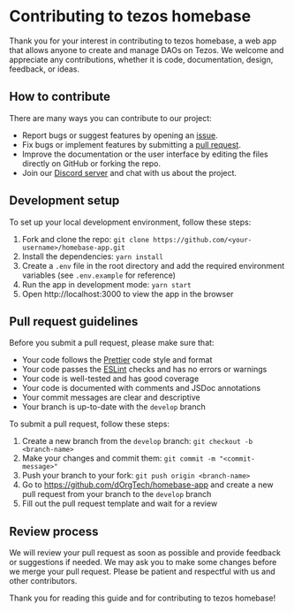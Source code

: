 # Contributing to tezos homebase

Thank you for your interest in contributing to tezos homebase, a web app that allows anyone to create and manage DAOs on Tezos. We welcome and appreciate any contributions, whether it is code, documentation, design, feedback, or ideas.

## How to contribute

There are many ways you can contribute to our project:

- Report bugs or suggest features by opening an [issue](https://github.com/dOrgTech/homebase-app/issues).
- Fix bugs or implement features by submitting a [pull request](https://github.com/dOrgTech/homebase-app/pulls).
- Improve the documentation or the user interface by editing the files directly on GitHub or forking the repo.
- Join our [Discord server](https://discord.gg/9cduRr5) and chat with us about the project.

## Development setup

To set up your local development environment, follow these steps:

1. Fork and clone the repo: `git clone https://github.com/<your-username>/homebase-app.git`
2. Install the dependencies: `yarn install`
3. Create a `.env` file in the root directory and add the required environment variables (see `.env.example` for reference)
4. Run the app in development mode: `yarn start`
5. Open http://localhost:3000 to view the app in the browser

## Pull request guidelines

Before you submit a pull request, please make sure that:

- Your code follows the [Prettier](https://prettier.io/) code style and format
- Your code passes the [ESLint](https://eslint.org/) checks and has no errors or warnings
- Your code is well-tested and has good coverage
- Your code is documented with comments and JSDoc annotations
- Your commit messages are clear and descriptive
- Your branch is up-to-date with the `develop` branch

To submit a pull request, follow these steps:

1. Create a new branch from the `develop` branch: `git checkout -b <branch-name>`
2. Make your changes and commit them: `git commit -m "<commit-message>"`
3. Push your branch to your fork: `git push origin <branch-name>`
4. Go to https://github.com/dOrgTech/homebase-app and create a new pull request from your branch to the `develop` branch
5. Fill out the pull request template and wait for a review

## Review process

We will review your pull request as soon as possible and provide feedback or suggestions if needed. We may ask you to make some changes before we merge your pull request. Please be patient and respectful with us and other contributors.

Thank you for reading this guide and for contributing to tezos homebase!
